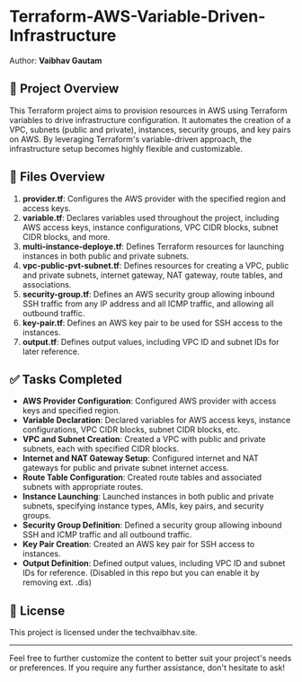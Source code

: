 # Terraform-AWS-Variable-Driven-Infrastructure

Author: **Vaibhav Gautam**

## 🚀 Project Overview

This Terraform project aims to provision resources in AWS using Terraform variables to drive infrastructure configuration. It automates the creation of a VPC, subnets (public and private), instances, security groups, and key pairs on AWS. By leveraging Terraform's variable-driven approach, the infrastructure setup becomes highly flexible and customizable.

## 📂 Files Overview

1. **provider.tf**: Configures the AWS provider with the specified region and access keys.
2. **variable.tf**: Declares variables used throughout the project, including AWS access keys, instance configurations, VPC CIDR blocks, subnet CIDR blocks, and more.
3. **multi-instance-deploye.tf**: Defines Terraform resources for launching instances in both public and private subnets.
4. **vpc-public-pvt-subnet.tf**: Defines resources for creating a VPC, public and private subnets, internet gateway, NAT gateway, route tables, and associations.
5. **security-group.tf**: Defines an AWS security group allowing inbound SSH traffic from any IP address and all ICMP traffic, and allowing all outbound traffic.
6. **key-pair.tf**: Defines an AWS key pair to be used for SSH access to the instances.
7. **output.tf**: Defines output values, including VPC ID and subnet IDs for later reference.

## ✅ Tasks Completed

- **AWS Provider Configuration**: Configured AWS provider with access keys and specified region.
- **Variable Declaration**: Declared variables for AWS access keys, instance configurations, VPC CIDR blocks, subnet CIDR blocks, etc.
- **VPC and Subnet Creation**: Created a VPC with public and private subnets, each with specified CIDR blocks.
- **Internet and NAT Gateway Setup**: Configured internet and NAT gateways for public and private subnet internet access.
- **Route Table Configuration**: Created route tables and associated subnets with appropriate routes.
- **Instance Launching**: Launched instances in both public and private subnets, specifying instance types, AMIs, key pairs, and security groups.
- **Security Group Definition**: Defined a security group allowing inbound SSH and ICMP traffic and all outbound traffic.
- **Key Pair Creation**: Created an AWS key pair for SSH access to instances.
- **Output Definition**: Defined output values, including VPC ID and subnet IDs for reference. (Disabled in this repo but you can enable it by removing ext. .dis)

## 📝 License

This project is licensed under the techvaibhav.site.

---

Feel free to further customize the content to better suit your project's needs or preferences. If you require any further assistance, don't hesitate to ask!
